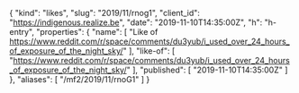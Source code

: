 {
  "kind": "likes",
  "slug": "2019/11/rnog1",
  "client_id": "https://indigenous.realize.be",
  "date": "2019-11-10T14:35:00Z",
  "h": "h-entry",
  "properties": {
    "name": [
      "Like of https://www.reddit.com/r/space/comments/du3yub/i_used_over_24_hours_of_exposure_of_the_night_sky/"
    ],
    "like-of": [
      "https://www.reddit.com/r/space/comments/du3yub/i_used_over_24_hours_of_exposure_of_the_night_sky/"
    ],
    "published": [
      "2019-11-10T14:35:00Z"
    ]
  },
  "aliases": [
    "/mf2/2019/11/rnoG1"
  ]
}
